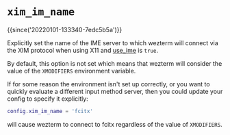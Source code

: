 # `xim_im_name`

{{since('20220101-133340-7edc5b5a')}}

Explicitly set the name of the IME server to which wezterm will connect
via the XIM protocol when using X11 and [use_ime](use_ime.md) is `true`.

By default, this option is not set which means that wezterm will consider
the value of the `XMODIFIERS` environment variable.

If for some reason the environment isn't set up correctly, or you want
to quickly evaluate a different input method server, then you could
update your config to specify it explicitly:

```lua
config.xim_im_name = 'fcitx'
```

will cause wezterm to connect to fcitx regardless of the value of `XMODIFIERS`.

